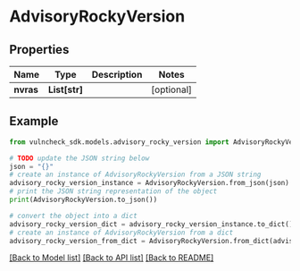 # AdvisoryRockyVersion


## Properties

Name | Type | Description | Notes
------------ | ------------- | ------------- | -------------
**nvras** | **List[str]** |  | [optional] 

## Example

```python
from vulncheck_sdk.models.advisory_rocky_version import AdvisoryRockyVersion

# TODO update the JSON string below
json = "{}"
# create an instance of AdvisoryRockyVersion from a JSON string
advisory_rocky_version_instance = AdvisoryRockyVersion.from_json(json)
# print the JSON string representation of the object
print(AdvisoryRockyVersion.to_json())

# convert the object into a dict
advisory_rocky_version_dict = advisory_rocky_version_instance.to_dict()
# create an instance of AdvisoryRockyVersion from a dict
advisory_rocky_version_from_dict = AdvisoryRockyVersion.from_dict(advisory_rocky_version_dict)
```
[[Back to Model list]](../README.md#documentation-for-models) [[Back to API list]](../README.md#documentation-for-api-endpoints) [[Back to README]](../README.md)


